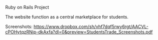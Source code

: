 Ruby on Rails Project

The website function as a central marketplace for students.

Screenshots: https://www.dropbox.com/sh/vhf7dqf5rwy6rgt/AACVL-cPOHytqzRNip-dkAxfa?dl=0&preview=StudentsTrade_Screenshots.pdf
